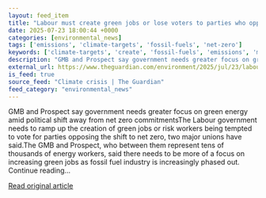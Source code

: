 ```yaml
---
layout: feed_item
title: "Labour must create green jobs or lose voters to parties who oppose net zero, unions warn"
date: 2025-07-23 18:00:44 +0000
categories: [environmental_news]
tags: ['emissions', 'climate-targets', 'fossil-fuels', 'net-zero']
keywords: ['climate-targets', 'create', 'fossil-fuels', 'emissions', 'must', 'labour', 'net-zero']
description: "GMB and Prospect say government needs greater focus on green energy amid political shift away from net zero commitmentsThe Labour government needs to ramp up..."
external_url: https://www.theguardian.com/environment/2025/jul/23/labour-unions-green-jobs-net-zero-energy
is_feed: true
source_feed: "Climate crisis | The Guardian"
feed_category: "environmental_news"
---
```


GMB and Prospect say government needs greater focus on green energy amid political shift away from net zero commitmentsThe Labour government needs to ramp up the creation of green jobs or risk workers being tempted to vote for parties opposing the shift to net zero, two major unions have said.The GMB and Prospect, who between them represent tens of thousands of energy workers, said there needs to be more of a focus on increasing green jobs as fossil fuel industry is increasingly phased out. Continue reading...

[Read original article](https://www.theguardian.com/environment/2025/jul/23/labour-unions-green-jobs-net-zero-energy)
